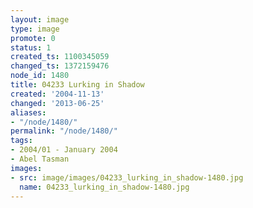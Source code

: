 ```yaml
---
layout: image
type: image
promote: 0
status: 1
created_ts: 1100345059
changed_ts: 1372159476
node_id: 1480
title: 04233 Lurking in Shadow
created: '2004-11-13'
changed: '2013-06-25'
aliases:
- "/node/1480/"
permalink: "/node/1480/"
tags:
- 2004/01 - January 2004
- Abel Tasman
images:
- src: image/images/04233_lurking_in_shadow-1480.jpg
  name: 04233_lurking_in_shadow-1480.jpg
---
```


